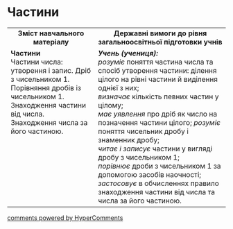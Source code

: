 <div id="hypercomments_widget" class="js-hypercomments-widget invisible"></div>

# Частини
<table>
  <tr>
    <td width="40%" align="center"><b>Зміст навчального матеріалу<b></td>
    <td width="60%" align="center"><b>Державні вимоги до рівня загальноосвітньої підготовки учнів</b></td>
  </tr>
  <tr>
    <td width="40%" style="vertical-align:top !important;"><b>Частини</b><br>
Частини числа: утворення і запис. Дріб з чисельником 1.<br>
Порівняння дробів із чисельником 1.<br>
Знаходження частини від числа.<br> 
Знаходження числа за його частиною.<br></td>
    <td width="60%" style="vertical-align:top !important;"><i><b>Учень (учениця):</b></i><br>
<i>розуміє</i> поняття частина числа та спосіб утворення частини: ділення цілого на рівні частини й виділення однієї з них;<br>
<i>визначає</i> кількість певних частин у цілому; <br>
<i>має уявлення</i> про дріб як число на позначення частини цілого;
<i>розуміє</i> поняття чисельник дробу і знаменник дробу;<br>
<i>читає і записує</i> частини у вигляді дробу з чисельником 1;<br>
<i>порівнює</i> дроби з чисельником 1 за допомогою засобів наочності;<br> 
<i>застосовує</i> в обчисленнях правило знаходження частини від числа та числа за його частиною.<br></td>
  </tr>
</table>

<div class="js-hypercomments-container">
    <a href="http://hypercomments.com" class="hc-link" title="comments widget">comments powered by HyperComments</a>
</div>